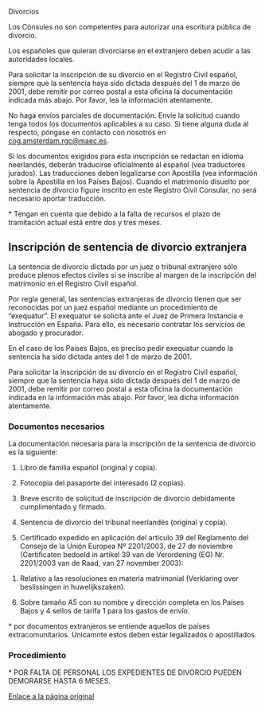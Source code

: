  Divorcios

  Los Cónsules no son competentes para autorizar una escritura pública de divorcio.

 Los españoles que quieran divorciarse en el extranjero deben acudir a las autoridades locales.

 Para solicitar la inscripción de su divorcio en el Registro Civil español, siempre que la sentencia haya sido dictada después del 1 de marzo de 2001, debe remitir por correo postal a esta oficina la documentación indicada más abajo. Por favor, lea la información atentamente.

No haga envíos parciales de documentación. Envíe la solicitud cuando tenga todos los documentos aplicables a su caso. Si tiene alguna duda al respecto, póngase en contacto con nosotros en cog.amsterdam.rgc@maec.es.

Si los documentos exigidos para esta inscripción se redactan en idioma neerlandés, deberán traducirse oficialmente al español (vea traductores jurados). Las traducciones deben legalizarse con Apostilla (vea información sobre la Apostilla en los Países Bajos). Cuando el matrimonio disuelto por sentencia de divorcio figure inscrito en este Registro Civil Consular, no será necesario aportar traducción.

\* Tengan en cuenta que debido a la falta de recursos el plazo de tramitación actual está entre dos y tres meses.

 Inscripción de sentencia de divorcio extranjera
-----------------------------------------------

 La sentencia de divorcio dictada por un juez o tribunal extranjero sólo produce plenos efectos civiles si se inscribe al margen de la inscripción del matrimonio en el Registro Civil español.

 Por regla general, las sentencias extranjeras de divorcio tienen que ser reconocidas por un juez español mediante un procedimiento de “exequatur”. El exequatur se solicita ante el Juez de Primera Instancia e Instrucción en España. Para ello, es necesario contratar los servicios de abogado y procurador.

 En el caso de los Países Bajos, es preciso pedir exequatur cuando la sentencia ha sido dictada antes del 1 de marzo de 2001.

Para solicitar la inscripción de su divorcio en el Registro Civil español, siempre que la sentencia haya sido dictada después del 1 de marzo de 2001, debe remitir por correo postal a esta oficina la documentación indicada en la información más abajo. Por favor, lea dicha información atentamente.

 ### Documentos necesarios

 La documentación necesaria para la inscripción de la sentencia de divorcio es la siguiente:

1. Libro de familia español (original y copia).

2. Fotocopia del pasaporte del interesado (2 copias).

3. Breve escrito de solicitud de inscripción de divorcio debidamente cumplimentado y firmado.

4. Sentencia de divorcio del tribunal neerlandés (original y copia).

5. Certificado expedido en aplicación del artículo 39 del Reglamento del Consejo de la Unión Europea Nº 2201/2003, de 27 de noviembre (Certificaten bedoeld in artikel 39 van de Verordening (EG) Nr. 2201/2003 van de Raad, van 27 november 2003):

1) Relativo a las resoluciones en materia matrimonial (Verklaring over beslissingen in huwelijkszaken).

6. Sobre tamaño A5 con su nombre y dirección completa en los Países Bajos y 4 sellos de tarifa 1 para los gastos de envío.

\* por documentos extranjeros se entiende aquellos de países extracomunitarios. Unicamnte estos deben estar legalizados o apostillados.

 ### Procedimiento

 \* POR FALTA DE PERSONAL LOS EXPEDIENTES DE DIVORCIO PUEDEN DEMORARSE HASTA 6 MESES.

  [Enlace a la página original](https://www.exteriores.gob.es/Consulados/amsterdam/es/ServiciosConsulares/Paginas/index.aspx?scco=Pa%C3%ADses+Bajos&scd=9&scca=Familia&scs=Divorcios)